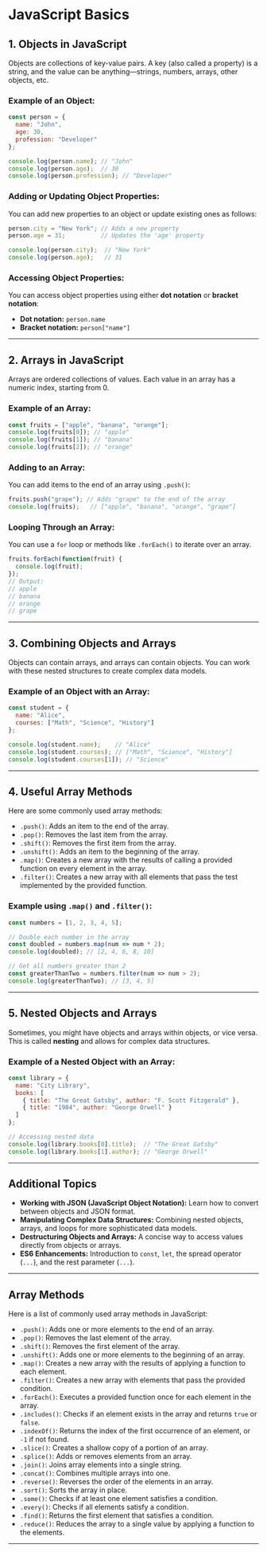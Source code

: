 

# JavaScript Basics

## 1. Objects in JavaScript

Objects are collections of key-value pairs. A key (also called a property) is a string, and the value can be anything—strings, numbers, arrays, other objects, etc.

### Example of an Object:

```javascript
const person = {
  name: "John",
  age: 30,
  profession: "Developer"
};

console.log(person.name); // "John"
console.log(person.age);  // 30
console.log(person.profession); // "Developer"
```

### Adding or Updating Object Properties:

You can add new properties to an object or update existing ones as follows:

```javascript
person.city = "New York"; // Adds a new property
person.age = 31;          // Updates the 'age' property

console.log(person.city);  // "New York"
console.log(person.age);   // 31
```

### Accessing Object Properties:

You can access object properties using either **dot notation** or **bracket notation**:

- **Dot notation:** `person.name`
- **Bracket notation:** `person["name"]`

---

## 2. Arrays in JavaScript

Arrays are ordered collections of values. Each value in an array has a numeric index, starting from 0.

### Example of an Array:

```javascript
const fruits = ["apple", "banana", "orange"];
console.log(fruits[0]); // "apple"
console.log(fruits[1]); // "banana"
console.log(fruits[2]); // "orange"
```

### Adding to an Array:

You can add items to the end of an array using `.push()`:

```javascript
fruits.push("grape"); // Adds "grape" to the end of the array
console.log(fruits);   // ["apple", "banana", "orange", "grape"]
```

### Looping Through an Array:

You can use a `for` loop or methods like `.forEach()` to iterate over an array.

```javascript
fruits.forEach(function(fruit) {
  console.log(fruit);
});
// Output:
// apple
// banana
// orange
// grape
```

---

## 3. Combining Objects and Arrays

Objects can contain arrays, and arrays can contain objects. You can work with these nested structures to create complex data models.

### Example of an Object with an Array:

```javascript
const student = {
  name: "Alice",
  courses: ["Math", "Science", "History"]
};

console.log(student.name);    // "Alice"
console.log(student.courses); // ["Math", "Science", "History"]
console.log(student.courses[1]); // "Science"
```

---

## 4. Useful Array Methods

Here are some commonly used array methods:

- `.push()`: Adds an item to the end of the array.
- `.pop()`: Removes the last item from the array.
- `.shift()`: Removes the first item from the array.
- `.unshift()`: Adds an item to the beginning of the array.
- `.map()`: Creates a new array with the results of calling a provided function on every element in the array.
- `.filter()`: Creates a new array with all elements that pass the test implemented by the provided function.

### Example using `.map()` and `.filter()`:

```javascript
const numbers = [1, 2, 3, 4, 5];

// Double each number in the array
const doubled = numbers.map(num => num * 2);
console.log(doubled); // [2, 4, 6, 8, 10]

// Get all numbers greater than 2
const greaterThanTwo = numbers.filter(num => num > 2);
console.log(greaterThanTwo); // [3, 4, 5]
```

---

## 5. Nested Objects and Arrays

Sometimes, you might have objects and arrays within objects, or vice versa. This is called **nesting** and allows for complex data structures.

### Example of a Nested Object with an Array:

```javascript
const library = {
  name: "City Library",
  books: [
    { title: "The Great Gatsby", author: "F. Scott Fitzgerald" },
    { title: "1984", author: "George Orwell" }
  ]
};

// Accessing nested data
console.log(library.books[0].title);  // "The Great Gatsby"
console.log(library.books[1].author); // "George Orwell"
```

---

## Additional Topics

- **Working with JSON (JavaScript Object Notation):** Learn how to convert between objects and JSON format.
- **Manipulating Complex Data Structures:** Combining nested objects, arrays, and loops for more sophisticated data models.
- **Destructuring Objects and Arrays:** A concise way to access values directly from objects or arrays.
- **ES6 Enhancements:** Introduction to `const`, `let`, the spread operator (`...`), and the rest parameter (`...`).

---

## Array Methods

Here is a list of commonly used array methods in JavaScript:

- `.push()`: Adds one or more elements to the end of an array.
- `.pop()`: Removes the last element of the array.
- `.shift()`: Removes the first element of the array.
- `.unshift()`: Adds one or more elements to the beginning of an array.
- `.map()`: Creates a new array with the results of applying a function to each element.
- `.filter()`: Creates a new array with elements that pass the provided condition.
- `.forEach()`: Executes a provided function once for each element in the array.
- `.includes()`: Checks if an element exists in the array and returns `true` or `false`.
- `.indexOf()`: Returns the index of the first occurrence of an element, or `-1` if not found.
- `.slice()`: Creates a shallow copy of a portion of an array.
- `.splice()`: Adds or removes elements from an array.
- `.join()`: Joins array elements into a single string.
- `.concat()`: Combines multiple arrays into one.
- `.reverse()`: Reverses the order of the elements in an array.
- `.sort()`: Sorts the array in place.
- `.some()`: Checks if at least one element satisfies a condition.
- `.every()`: Checks if all elements satisfy a condition.
- `.find()`: Returns the first element that satisfies a condition.
- `.reduce()`: Reduces the array to a single value by applying a function to the elements.

---


